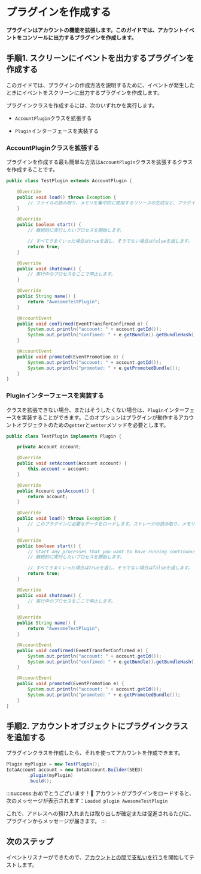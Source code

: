 # プラグインを作成する
<!-- # Create a plugin -->

**プラグインはアカウントの機能を拡張します。このガイドでは、アカウントイベントをコンソールに出力するプラグインを作成します。**
<!-- **Plugins extend the functionality of an account. In this guide, you create a plugin that prints your accounts events to the console.** -->

## 手順1. スクリーンにイベントを出力するプラグインを作成する
<!-- ## Step 1. Create a plugin that prints events to the screen -->

このガイドでは、プラグインの作成方法を説明するために、イベントが発生したときにイベントをスクリーンに出力するプラグインを作成します。
<!-- To explain how to create a plugin, this guide helps you to create one that prints events to the screen as they happen. -->

プラグインクラスを作成するには、次のいずれかを実行します。
<!-- To create a plugin class you can do one of the following: -->

- `AccountPlugin`クラスを拡張する
<!-- - Extend the `AccountPlugin` class -->
- `Plugin`インターフェースを実装する
<!-- - Implement the `Plugin` interface -->

### AccountPluginクラスを拡張する
<!-- ### Extend the AccountPlugin class -->

プラグインを作成する最も簡単な方法は`AccountPlugin`クラスを拡張するクラスを作成することです。
<!-- The easiest way to create a plugin is to create a class that extends the `AccountPlugin` class. -->

```java
public class TestPlugin extends AccountPlugin {

    @Override
    public void load() throws Exception {
        // ファイルの読み取り、メモリを集中的に使用するリソースの生成など、プラグインが必要とするデータをロードします。
    }

    @Override
    public boolean start() {
        // 継続的に実行したいプロセスを開始します。

        // すべてうまくいった場合はtrueを返し、そうでない場合はfalseを返します。
        return true;
    }

    @Override
    public void shutdown() {
        // 実行中のプロセスをここで停止します。
    }

    @Override
    public String name() {
        return "AwesomeTestPlugin";
    }

    @AccountEvent
    public void confirmed(EventTransferConfirmed e) {
        System.out.println("account: " + account.getId());
        System.out.println("confimed: " + e.getBundle().getBundleHash());
    }

    @AccountEvent
    public void promoted(EventPromotion e) {
        System.out.println("account: " + account.getId());
        System.out.println("promoted: " + e.getPromotedBundle());
    }
}
```

### Pluginインターフェースを実装する
<!-- ### Implement the Plugin interface -->

クラスを拡張できない場合、またはそうしたくない場合は、`Plugin`インターフェースを実装することができます。このオプションはプラグインが動作するアカウントオブジェクトのための`getter`と`setter`メソッドを必要とします。
<!-- If you can't extend a class, or you don't want to, you can implement the `Plugin` interface. This option requires `getter` and `setter` methods for the account object with which the plugin will work. -->

```java
public class TestPlugin implements Plugin {

    private Account account;

    @Override
    public void setAccount(Account account) {
        this.account = account;
    }

    @Override
    public Account getAccount() {
        return account;
    }

    @Override
    public void load() throws Exception {
        // このプラグインに必要なデータをロードします。ストレージの読み取り、メモリ集約型リソースの生成などを考えてください。
    }

    @Override
    public boolean start() {
        // Start any processes that you want to have running continuously
        // 継続的に実行したいプロセスを開始します。

        // すべてうまくいった場合はtrueを返し、そうでない場合はfalseを返します。
        return true;
    }

    @Override
    public void shutdown() {
        // 実行中のプロセスをここで停止します。
    }

    @Override
    public String name() {
        return "AwesomeTestPlugin";
    }

    @AccountEvent
    public void confirmed(EventTransferConfirmed e) {
        System.out.println("account: " + account.getId());
        System.out.println("confimed: " + e.getBundle().getBundleHash());
    }

    @AccountEvent
    public void promoted(EventPromotion e) {
        System.out.println("account: " + account.getId());
        System.out.println("promoted: " + e.getPromotedBundle());
    }
}
```

## 手順2. アカウントオブジェクトにプラグインクラスを追加する
<!-- ## Step 2. Add the plugin class to your account object -->

プラグインクラスを作成したら、それを使ってアカウントを作成できます。
<!-- After you've created a plugin class, you can build your account with it. -->

```java
Plugin myPlugin = new TestPlugin();
IotaAccount account = new IotaAccount.Builder(SEED)
        .plugin(myPlugin)
        .build();
```

:::success:おめでとうございます！:tada:
アカウントがプラグインをロードすると、次のメッセージが表示されます：`Loaded plugin AwesomeTestPlugin`

これで、アドレスへの預け入れまたは取り出しが確定または促進されるたびに、プラグインからメッセージが届きます。
:::
<!-- :::success: -->
<!-- When the account loads the plugin, you'll see the following message: `Loaded plugin AwesomeTestPlugin`. -->

<!-- Now, whenever a deposit or withdrawal is confirmed or promoted for your account, you'll receive a message from the plugin. -->
<!-- ::: -->

## 次のステップ
<!-- ## Next steps -->

イベントリスナーができたので、[アカウントとの間で支払いを行う](../java/make-payment.md)を開始してテストします。
<!-- Now that you have an event listener, start [making payments to/from your account](../java/make-payment.md) to test it. -->
